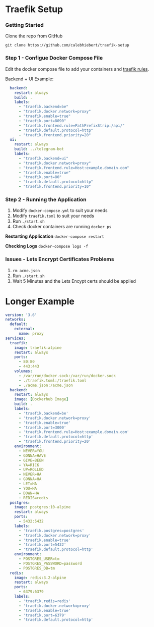 # Traefik Setup

### Getting Started
Clone the repo from GitHub

```
git clone https://github.com/calebhiebert/traefik-setup
```

### Step 1 - Configue Docker Compose File
Edit the docker compose file to add your containers and [traefik rules](https://docs.traefik.io/configuration/backends/docker/#labels-overriding-default-behavior).


Backend + UI Example:
```yaml
  backend:
    restart: always
    build: .
    labels:
      - "traefik.backend=be"
      - "traefik.docker.network=proxy"
      - "traefik.enable=true"
      - "traefik.port=8090"
      - "traefik.frontend.rule=PathPrefixStrip:/api/"
      - "traefik.default.protocol=http"
      - "traefik.frontend.priority=20"
  ui:
    restart: always
    build: ../telegram-bot
    labels:
      - "traefik.backend=ui"
      - "traefik.docker.network=proxy"
      - "traefik.frontend.rule=Host:example.domain.com"
      - "traefik.enable=true"
      - "traefik.port=80"
      - "traefik.default.protocol=http"
      - "traefik.frontend.priority=10"
```

### Step 2 - Running the Application
1.  Modify `docker-compose.yml` to suit your needs
2.  Modify `traefik.toml` to suit your needs
3.  Run `./start.sh`
4.  Check docker containers are running `docker ps`

**Restarting Application**
`docker-compose restart`

**Checking Logs**
`docker-compose logs -f`

### Issues - Lets Encrypt Certificates Problems
1. `rm acme.json`
2. Run `./start.sh`
3. Wait 5 Minutes and the Lets Encypt certs should be applied

# Longer Example
```yaml
version: '3.6'
networks:
  default:
    external:
      name: proxy
services:
  traefik:
    image: traefik:alpine
    restart: always
    ports:
      - 80:80
      - 443:443
    volumes:
      - /var/run/docker.sock:/var/run/docker.sock
      - ./traefik.toml:/traefik.toml
      - ./acme.json:/acme.json
  backend:
    restart: always
    image: [Dockerhub Image]
    build: .
    labels:
      - 'traefik.backend=be'
      - 'traefik.docker.network=proxy'
      - 'traefik.enable=true'
      - 'traefik.port=3000'
      - 'traefik.frontend.rule=Host:example.domain.com'
      - 'traefik.default.protocol=http'
      - 'traefik.frontend.priority=20'
    environment:
      - NEVER=YOU
      - GONNA=HAVE
      - GIVE=BEEN
      - YA=RICK
      - UP=ROLLED
      - NEVER=HA
      - GONNA=HA
      - LET=HA
      - YOU=HA
      - DOWN=HA
      - REDIS=redis
  postgres:
    image: postgres:10-alpine
    restart: always
    ports:
      - 5432:5432
    labels:
      - 'traefik.postgres=postgres'
      - 'traefik.docker.network=proxy'
      - 'traefik.enable=true'
      - 'traefik.port=5432'
      - 'traefik.default.protocol=http'
    environment:
      - POSTGRES_USER=tm
      - POSTGRES_PASSWORD=password
      - POSTGRES_DB=tm
  redis:
    image: redis:3.2-alpine
    restart: always
    ports:
      - 6379:6379
    labels:
      - 'traefik.redis=redis'
      - 'traefik.docker.network=proxy'
      - 'traefik.enable=true'
      - 'traefik.port=6379'
      - 'traefik.default.protocol=http'
 ```



